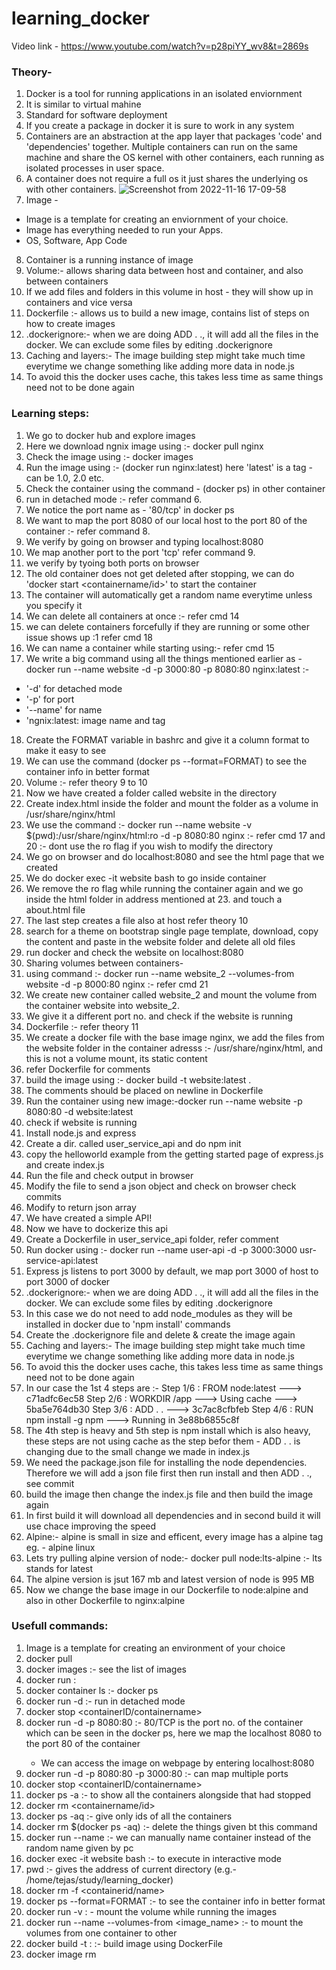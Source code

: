 # learning_docker

Video link - https://www.youtube.com/watch?v=p28piYY_wv8&t=2869s

### Theory-
1. Docker is a tool for running applications in an isolated enviornment
2. It is similar to virtual mahine
3. Standard for software deployment
4. If you create a package in docker it is sure to work in any system
5. Containers are an abstraction at the app layer that packages 'code' and 'dependencies' together. Multiple containers can run on the same machine and share the OS kernel with other containers, each running as isolated processes in user space.
6. A container does not require a full os it just shares the underlying os with other containers.
 ![Screenshot from 2022-11-16 17-09-58](https://user-images.githubusercontent.com/67382565/202233330-61015c0e-c85c-44bc-8a1b-0aa59fd2cdc9.png)
7. Image - 
* Image is a template for creating an enviornment of your choice.
* Image has everything needed to run your Apps.
* OS, Software, App Code
8. Container is a running instance of image
9. Volume:- allows sharing data between host and container, and also between containers
10. If we add files and folders in this volume in host - they will show up in containers and vice versa
11. Dockerfile :- allows us to build a new image, contains list of steps on how to create images
12. .dockerignore:- when we are doing ADD . ., it will add all the files in the docker. We can exclude some files by editing .dockerignore
55. Caching and layers:- The image building step might take much time everytime we change something like adding more data in node.js 
56. To avoid this the docker uses cache, this takes less time as same things need not to be done again

### Learning steps:
1. We go to docker hub and explore images
2. Here we download ngnix image using :- docker pull nginx
3. Check the image using :- docker images
4. Run the image using :- (docker run nginx:latest)  here 'latest' is a tag - can be 1.0, 2.0 etc.
5. Check the container using the command - (docker ps) in other container
6. run in detached mode :- refer command 6.
7. We notice the port name as - '80/tcp' in docker ps
8. We want to map the port 8080 of our local host to the port 80 of the container :- refer command 8.
9. We verify by going on browser and typing localhost:8080
10. We map another port to the port 'tcp' refer command 9.
11. we verify by tyoing both ports on browser
12. The old container does not get deleted after stopping, we can do 'docker start <containername/id>' to start the container
13. The container will automatically get a random name everytime unless you specify it 
14. We can delete all containers at once :- refer cmd 14
15. we can delete containers forcefully if they are running or some other issue shows up :1 refer cmd 18
16. We can name a container while starting using:- refer cmd 15
17. We write a big command using all the things mentioned earlier as - docker run --name website -d -p 3000:80 -p 8080:80 nginx:latest :-
* '-d' for detached mode
* '-p' for port
* '--name' for name
* 'ngnix:latest: image name and tag
18. Create the FORMAT variable in bashrc and give it a column format to make it easy to see
19. We can use the command (docker ps --format=FORMAT) to see the container info in better format 
20. Volume :- refer theory 9 to 10
21. Now we have created a folder called website in the directory
22. Create index.html inside the folder and mount the folder as a volume in /usr/share/nginx/html
23. We use the command :- docker run --name website -v $(pwd):/usr/share/nginx/html:ro -d -p 8080:80 nginx :- refer cmd 17 and 20 :- dont use the ro flag if you wish to modify the directory
24. We go on browser and do localhost:8080 and see the html page that we created
25. We do docker exec -it website bash to go inside container
26. We remove the ro flag while running the container again and we go inside the html folder in address mentioned at 23. and touch a about.html file 
27. The last step creates a file also at host refer theory 10
28. search for a theme on bootstrap single page template, download, copy the content and paste in the website folder and delete all old files
29. run docker and check the website on localhost:8080 
30. Sharing volumes between containers- 
31. using command :- docker run --name website_2 --volumes-from website -d -p 8000:80 nginx :- refer cmd 21
32. We create new container called website_2 and mount the volume from the container website into website_2.
33. We give it a different port no. and check if the website is running
34. Dockerfile :- refer theory 11
35. We create a docker file with the base image nginx, we add the files from the website folder in the container adresss :- /usr/share/nginx/html, and this is not a volume mount, its static content  
36. refer Dockerfile for comments
37. build the image using :- docker build -t website:latest .
38. The comments should be placed on newline in Dockerfile
39. Run the container using new image:-docker run --name website -p 8080:80 -d website:latest
40. check if website is running
41. Install node.js and express
42. Create a dir. called user_service_api and do npm init
43. copy the helloworld example from the getting started page of express.js and create index.js
44. Run the file and check output in browser
45. Modify the file to send a json object and check on browser check commits
46. Modify to return json array
47. We have created a simple API!
48. Now we have to dockerize this api
49. Create a Dockerfile in user_service_api folder, refer comment
50. Run docker using :- docker run --name user-api -d -p 3000:3000 usr-service-api:latest
51. Express js listens to port 3000 by default, we map port 3000 of host to port 3000 of docker
52. .dockerignore:- when we are doing ADD . ., it will add all the files in the docker. We can exclude some files by editing .dockerignore
53. In this case we do not need to add node_modules as they will be installed in docker due to 'npm install' commands
54. Create the .dockerignore file and delete & create the image again
55. Caching and layers:- The image building step might take much time everytime we change something like adding more data in node.js
56. To avoid this the docker uses cache, this takes less time as same things need not to be done again 
57. In our case the 1st 4 steps are :-
 Step 1/6 : FROM node:latest
 ---> c71adfc6ec58
Step 2/6 : WORKDIR /app
 ---> Using cache
 ---> 5ba5e764db30
Step 3/6 : ADD . .
 ---> 3c7ac8cfbfeb
Step 4/6 : RUN npm install -g npm
 ---> Running in 3e88b6855c8f
58. The 4th step is heavy and  5th step is npm install which is also heavy, these steps are not using cache as the step befor them - ADD . . is changing due to the small change we made in index.js
59. We need the package.json file for installing the node dependencies. Therefore we will add a json file first then run install and then ADD . ., see commit
60. build the image then change the index.js file and then build the image again
61. In first build it will download all dependencies and in second build it will use chace improving the speed
62. Alpine:- alpine is small in size and efficent, every image has a alpine tag eg. - alpine linux
65. Lets try pulling alpine version of node:- docker pull node:lts-alpine :- lts stands for latest
66. The alpine version is jsut 167 mb and latest version of node is 995 MB
67. Now we change the base image in our Dockerfile to node:alpine and also in other Dockerfile to nginx:alpine
### Usefull commands:

1. Image is a template for creating an environment of your choice
2. docker pull <imageName>
3. docker images :- see the list of images
4. docker run <imagename>:<tag>
5. docker container ls :- docker ps
6. docker run -d <imageName> :- run in detached mode
7. docker stop <containerID/containername>
8. docker run -d -p 8080:80 <imageName> :-  80/TCP is the port no. of the container which can be seen in the docker ps, here we map the localhost 8080 to the port 80 of the container
   * We can access the image on webpage by entering localhost:8080
9. docker run -d -p 8080:80 -p 3000:80 <imageName> :- can map multiple ports
10. docker stop <containerID/containername>
11. docker ps -a :-  to show all the containers alongside that had stopped
12. docker rm <containername/id>
13. docker ps -aq :- give only ids of all the containers
14. docker rm $(docker ps -aq) :- delete the things given bt this command
15. docker run --name <containerName> <imageName>:- we can manually name container instead of the random name given by pc
16. docker exec -it website bash :- to execute in interactive mode
17. pwd :- gives the address of current directory (e.g.- /home/tejas/study/learning_docker) 
18. docker rm -f <containerid/name>
19. docker ps --format=FORMAT :- to see the container info in better format
20. docker run -v <addressOfTheFolderInHOST>:<addressOfTheFolderInDocker> <imageName> - mount the volume while running the images
21. docker run --name <toBeCreatedContainerName> --volumes-from <containerNameWhoseVolumeWeNeed>  <image_name> :- to mount the volumes from one container to other 
22. docker build -t <name>:<tag> <locatiomOfDockerFile> :- build image using DockerFile
23. docker image rm
